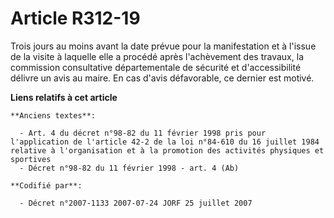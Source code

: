 # Article R312-19

Trois jours au moins avant la date prévue pour la manifestation et à l'issue de la visite à laquelle elle a procédé après
l'achèvement des travaux, la commission consultative départementale de sécurité et d'accessibilité délivre un avis au maire.
En cas d'avis défavorable, ce dernier est motivé.

**Liens relatifs à cet article**

	**Anciens textes**:

	  - Art. 4 du décret n°98-82 du 11 février 1998 pris pour l'application de l'article 42-2 de la loi n°84-610 du 16 juillet 1984 relative à l'organisation et à la promotion des activités physiques et sportives
	  - Décret n°98-82 du 11 février 1998 - art. 4 (Ab)

	**Codifié par**:

	  - Décret n°2007-1133 2007-07-24 JORF 25 juillet 2007
